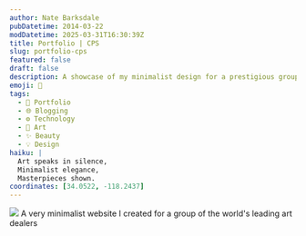 ```yaml
---
author: Nate Barksdale
pubDatetime: 2014-03-22
modDatetime: 2025-03-31T16:30:39Z
title: Portfolio | CPS
slug: portfolio-cps
featured: false
draft: false
description: A showcase of my minimalist design for a prestigious group of art dealers, highlighting simplicity and elegance in online presentation.
emoji: 🎨
tags:
  - 📁 Portfolio
  - 🌐 Blogging
  - ⚙️ Technology
  - 🎨 Art
  - ✨ Beauty
  - 💡 Design
haiku: |
  Art speaks in silence,  
  Minimalist elegance,  
  Masterpieces shown.
coordinates: [34.0522, -118.2437]
---
```


![](@assets/images/portfolio-cps.jpg) A very minimalist website I created for a group of the world's leading art dealers
